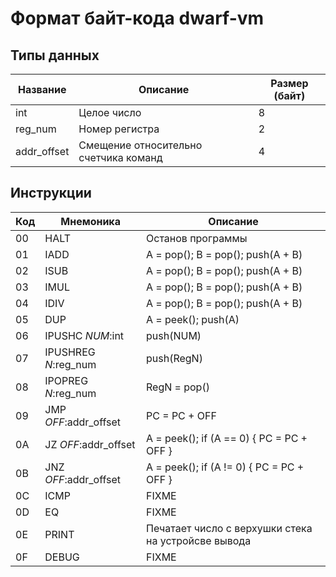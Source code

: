 Формат байт-кода dwarf-vm
=========================

Типы данных
-----------

Название    | Описание                              | Размер (байт)
----------- |---------------------------------------|--------------
int         | Целое число                           | 8
reg_num     | Номер регистра                        | 2
addr_offset | Смещение относительно счетчика команд | 4

Инструкции
----------

 Код | Мнемоника            | Описание
 --- | ----------------     | ---------------------------------
  00 | HALT                 | Останов программы
  01 | IADD                 | A = pop(); B = pop(); push(A + B)
  02 | ISUB                 | A = pop(); B = pop(); push(A + B)
  03 | IMUL                 | A = pop(); B = pop(); push(A + B)
  04 | IDIV                 | A = pop(); B = pop(); push(A + B)
  05 | DUP                  | A = peek(); push(A)
  06 | IPUSHC *NUM*:int       | push(NUM)
  07 | IPUSHREG *N*:reg_num   | push(RegN)
  08 | IPOPREG *N*:reg_num    | RegN = pop()
  09 | JMP *OFF*:addr_offset  | PC = PC + OFF
  0A | JZ *OFF*:addr_offset   | A = peek(); if (A == 0) { PC = PC + OFF }
  0B | JNZ *OFF*:addr_offset  | A = peek(); if (A != 0) { PC = PC + OFF }
  0C | ICMP                 | FIXME
  0D | EQ                   | FIXME
  0E | PRINT                | Печатает число с верхушки стека на устройсве вывода
  0F | DEBUG                | FIXME
